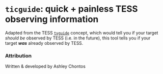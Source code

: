 # ``ticguide``: **quick + painless TESS observing information**

Adapted from the TESS [``tvguide``](https://github.com/tessgi/tvguide) concept, which would tell you if your target *should be* observed by TESS (i.e. in the future), this tool tells you if your target ***was*** already observed by TESS.

### Attribution

Written & developed by Ashley Chontos
